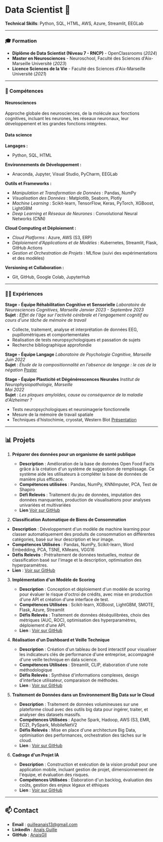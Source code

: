 # Data Scientist 🧠 

**Technical Skills**: Python, SQL, HTML, AWS, Azure, Streamlit, EEGLab

---

### 🎓 Formation

- **Diplôme de Data Scientist (Niveau 7 - RNCP)** - OpenClassrooms (*2024*)
- **Master en Neurosciences** - Neuroschool, Faculté des Sciences d'Aix-Marseille Université (*2023*)
- **Licence Sciences de la Vie** - Faculté des Sciences d'Aix-Marseille Université (*2021*)

---

### 🔧 Compétences

#### Neurosciences 
Approche globale des neurosciences, de la molécule aux fonctions cognitives, incluant les neurones, les réseaux neuronaux, leur développement et les grandes fonctions intégrées.

#### Data science

**Langages :**
- Python, SQL, HTML

**Environnements de Développement :**
- Anaconda, Jupyter, Visual Studio, PyCharm, EEGLab

**Outils et Frameworks :**
- *Manipulation et Transformation de Données* : Pandas, NumPy
- *Visualisation des Données* : Matplotlib, Seaborn, Plotly
- *Machine Learning* : Scikit-learn, TensorFlow, Keras, PyTorch, XGBoost, LightGBM
- *Deep Learning et Réseaux de Neurones* : Convolutional Neural Networks (CNN)

**Cloud Computing et Déploiement :**
- *Cloud Platforms* : Azure, AWS (S3, ERP)
- *Déploiement d'Applications et de Modèles* : Kubernetes, Streamlit, Flask, GitHub Actions
- *Gestion et Orchestration de Projets* : MLflow (suivi des expérimentations et des modèles)

**Versioning et Collaboration :**
- Git, GitHub, Google Colab, JupyterHub

---

### 👩‍🔬 Expériences

**Stage - Équipe Réhabilitation Cognitive et Sensorielle**
*Laboratoire de Neurosciences Cognitives, Marseille* 
*Janvier 2023 - Septembre 2023*  
**Sujet** : *Effet de l'âge sur l'activité cérébrale et l'engagement cognitif au cours d'une tâche de mémoire de travail*
- Collecte, traitement, analyse et interprétation de données EEG, pupillométriques et comportementales
- Réalisation de tests neuropsychologiques et passation de sujets
- Recherche bibliographique approfondie

**Stage - Équipe Langage**
*Laboratoire de Psychologie Cognitive, Marseille*  
*Juin 2022*  
**Sujet** : *Étude de la compositionnalité en l'absence de langage : le cas de la négation*
[Poster](https://drive.google.com/file/d/1FMpTJuRK7wqR1PqjkKuOmTZBNtACIrsP/view?usp=drive_link)

**Stage - Équipe Plasticité et Dégénérescences Neurales**
*Institut de Neurophysiopathologie, Marseille*  
*Mai 2022*  
**Sujet** : *Les plaques amyloïdes, cause ou conséquence de la maladie d'Alzheimer ?*
- Tests neuropsychologiques et neuroimagerie fonctionnelle
- Mesure de la mémoire de travail spatiale
- Techniques d'histochimie, cryostat, Western Blot
[Présentation](https://drive.google.com/file/d/1oVlgCF840UykN-x9ivL7eyLWkFKMxpTt/view?usp=drive_link)

---

## 📊 Projets

1. **Préparer des données pour un organisme de santé publique**
   - **Description** : Amélioration de la base de données Open Food Facts grâce à la création d'un système de suggestion de remplissage. Ce système aide les utilisateurs à compléter la base de données de manière plus efficace.
   - **Compétences utilisées** : Pandas, NumPy, KNNImputer, PCA, Test de Shapiro
   - **Défi Relevés** : Traitement du jeu de données, imputation des données manquantes, production de visualisations pour analyses univariées et multivariées
   - **Lien** [Voir sur GitHub](https://github.com/AnaisGll/OC-P3-Preparer-des-donnees-pour-un-organisme-de-sante-publique)

 2. **Classification Automatique de Biens de Consommation**
   - **Description** : Développement d'un modèle de machine learning pour classer automatiquement des produits de consommation en différentes catégories, basé sur leur description et leur image.
   - **Compétences Utilisées** : Pandas, NumPy, Scikit-learn, Word Embedding, PCA, TSNE, KMeans, VGG16
   - **Défis Relevés** : Prétraitement de données textuelles, moteur de classification basé sur l'image et la description, optimisation des hyperparamètres.
   - **Lien** : [Voir sur GitHub](https://github.com/AnaisGll/OC-P6-Classifier-automatiquement-des-biens-de-consommation)

3. **Implémentation d'un Modèle de Scoring**
   - **Description** : Conception et déploiement d'un modèle de scoring pour évaluer le risque d'octroi de crédits, avec mise en production d'une API et création d'une interface de test.
   - **Compétences Utilisées** : Scikit-learn, XGBoost, LightGBM, SMOTE, Flask, Azure, Streamlit
   - **Défis Relevés** : Traitement de données déséquilibrées, choix des métriques (AUC, ROC), optimisation des hyperparamètres, déploiement d'une API.
   - **Lien** : [Voir sur GitHub](https://github.com/AnaisGll/OC-P7-Implementer_un_modele_de_scoring)

4. **Réalisation d'un Dashboard et Veille Technique**
   - **Description** : Création d'un tableau de bord interactif pour visualiser les indicateurs clés de performance d'une entreprise, accompagné d'une veille technique en data science.
   - **Compétences Utilisées** : Streamlit, CLIP, élaboration d'une note méthodologique
   - **Défis Relevés** : Synthèse d'informations complexes, design d'interface utilisateur, comparaison de méthodes.
   - **Lien** : [Voir sur GitHub](https://github.com/AnaisGll/OC-P8-Realisez-un-dashboard-et-assurer-une-veille-technique)

5. **Traitement de Données dans un Environnement Big Data sur le Cloud**
   - **Description** : Traitement de données volumineuses sur une plateforme cloud avec des outils big data pour ingérer, traiter, et analyser des datasets massifs.
   - **Compétences Utilisées** : Apache Spark, Hadoop, AWS (S3, EMR, EC2), PySpark, MobileNetV2
   - **Défis Relevés** : Mise en place d'une architecture Big Data, optimisation des performances, orchestration des tâches sur le cloud.
   - **Lien** : [Voir sur GitHub](https://github.com/AnaisGll/OC-P9-Realisez-un-traitement-dans-un-environnement-big-data-sur-le-cloud)

6. **Cadrage d'un Projet IA**
   - **Description** : Construction et exécution de la vision produit pour une application mobile, incluant gestion de projet, dimensionnement de l'équipe, et évaluation des risques.
   - **Compétences Utilisées** : Élaboration d'un backlog, évaluation des coûts, gestion des enjeux légaux et éthiques
   - **Lien** : [Voir sur GitHub](https://github.com/AnaisGll/OC-P10-Realisez-le-cadrage-dun-projet-IA)

---

## 📫 Contact

- **Email** : [guilleanais13@gmail.com](mailto:guilleanais13@gmail.com)
- **LinkedIn** : [Anaïs Guille](https://www.linkedin.com/in/ana%C3%AFs-guille-29a433220/)
- **GitHub** : [AnaisGll](https://github.com/AnaisGll)
